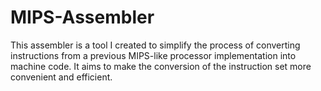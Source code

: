 # MIPS-Assembler
This assembler is a tool I created to simplify the process of converting instructions from a previous MIPS-like processor implementation into machine code. It aims to make the conversion of the instruction set more convenient and efficient.
